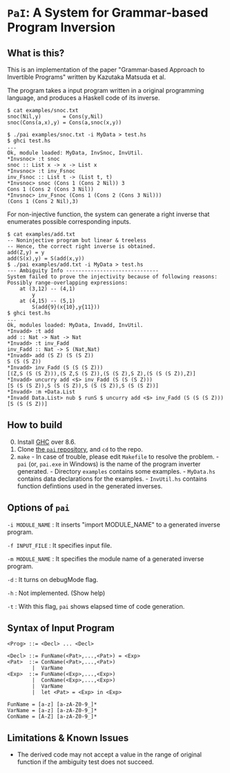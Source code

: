  `PaI`: A System for Grammar-based Program Inversion
=======================================================


What is this?
-------------

This is an implementation of the paper 
"Grammar-based Approach to Invertible Programs" 
written by Kazutaka Matsuda et al.

The program takes a input program written in a
original programming language, and produces a Haskell code of its inverse.



    $ cat examples/snoc.txt
    snoc(Nil,y)       = Cons(y,Nil)
    snoc(Cons(a,x),y) = Cons(a,snoc(x,y)) 
    
    $ ./pai examples/snoc.txt -i MyData > test.hs
    $ ghci test.hs
    ...
    Ok, module loaded: MyData, InvSnoc, InvUtil.
    *Invsnoc> :t snoc 
    snoc :: List x -> x -> List x 
    *Invsnoc> :t inv_Fsnoc 
    inv_Fsnoc :: List t -> (List t, t)
    *Invsnoc> snoc (Cons 1 (Cons 2 Nil)) 3
    Cons 1 (Cons 2 (Cons 3 Nil))
    *Invsnoc> inv_Fsnoc (Cons 1 (Cons 2 (Cons 3 Nil)))
    (Cons 1 (Cons 2 Nil),3)


For non-injective function, the system can generate a right inverse that enumerates 
possible corresponding inputs.


    $ cat examples/add.txt
    -- Noninjective program but linear & treeless
    -- Hence, the correct right inverse is obtained.
    add(Z,y) = y
    add(S(x),y) = S(add(x,y))
    $ ./pai examples/add.txt -i MyData > test.hs
    --- Ambiguity Info ------------------------------
    System failed to prove the injectivity because of following reasons: 
    Possibly range-overlapping expressions: 
        at (3,12) -- (4,1)
            y
        at (4,15) -- (5,1)
            S(add{9}(x{10},y{11}))
    $ ghci test.hs
    ...
    Ok, modules loaded: MyData, Invadd, InvUtil.
    *Invadd> :t add
    add :: Nat -> Nat -> Nat
    *Invadd> :t inv_Fadd
    inv_Fadd :: Nat -> S (Nat,Nat)
    *Invadd> add (S Z) (S (S Z))
    S (S (S Z))
    *Invadd> inv_Fadd (S (S (S Z)))
    [(Z,S (S (S Z))),(S Z,S (S Z)),(S (S Z),S Z),(S (S (S Z)),Z)]
    *Invadd> uncurry add <$> inv_Fadd (S (S (S Z)))
    [S (S (S Z)),S (S (S Z)),S (S (S Z)),S (S (S Z))]
    *Invadd> :m +Data.List
    *Invadd Data.List> nub $ runS $ uncurry add <$> inv_Fadd (S (S (S Z)))
    [S (S (S Z))]


 How to build
--------------
   0. Install [GHC] over 8.6.
   1. Clone [the `pai` repository](https://bitbucket.org/kztk/pai-git/), and `cd` to the repo.
   2. `make`
     - In case of trouble, please edit `Makefile` to resolve the problem.
     - `pai` (or, `pai.exe` in Windows) is the name of the program inverter generated.
     - Directory `examples` contains some examples.
     - `MyData.hs` contains data declarations for the examples.
     - `InvUtil.hs` contains function defintions used in the generated inverses.

[GHC]: http://www.haskell.org/ghc/    

 Options of `pai`
------------------

`-i MODULE_NAME`
:    It inserts "import MODULE_NAME" to a generated inverse program.

`-f INPUT_FILE`
:    It specifies input file.

`-m MODULE_NAME`
:    It specifies the module name of a generated inverse program.

`-d`
:    It turns on debugMode flag.

`-h`
:    Not implemented. (Show help)

`-t`
:    With this flag, `pai` shows elapsed time of code generation.


 Syntax of Input Program
-----------------------------

    <Prog> ::= <Decl> ... <Decl>
    
    <Decl> ::= FunName(<Pat>,...,<Pat>) = <Exp>
    <Pat>  ::= ConName(<Pat>,...,<Pat>)
            |  VarName 
    <Exp>  ::= FunName(<Exp>,...,<Exp>)
            |  ConName(<Exp>,...,<Exp>)
            |  VarName 
            |  let <Pat> = <Exp> in <Exp>
    
    FunName = [a-z] [a-zA-Z0-9_]*
    VarName = [a-z] [a-zA-Z0-9_]*
    ConName = [A-Z] [a-zA-Z0-9_]*


 Limitations & Known Issues
-----------------------------

  * The derived code may not accept a value in the range of 
    original function if the ambiguity test does not succeed.



